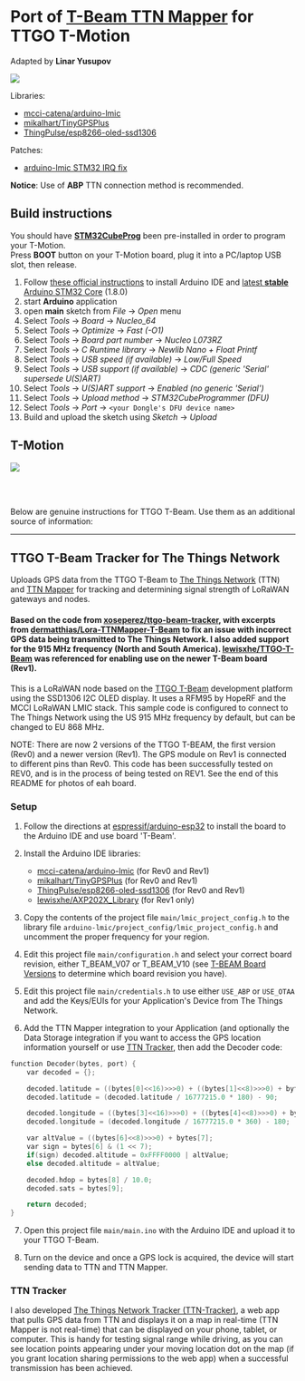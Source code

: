 # Port of [T-Beam TTN Mapper](https://github.com/kizniche/ttgo-tbeam-ttn-tracker) for TTGO T-Motion

Adapted by **Linar Yusupov**

![](https://github.com/lyusupov/ttgo-tmotion-ttn-tracker/raw/master/img/t-motion-42.jpg)

Libraries:

   * [mcci-catena/arduino-lmic](https://github.com/mcci-catena/arduino-lmic)
   * [mikalhart/TinyGPSPlus](https://github.com/mikalhart/TinyGPSPlus)
   * [ThingPulse/esp8266-oled-ssd1306](https://github.com/ThingPulse/esp8266-oled-ssd1306)

Patches:

   * [arduino-lmic STM32 IRQ fix](https://github.com/lyusupov/ttgo-tmotion-ttn-tracker/blob/master/patch/arduino-lmic-stm32-patch.txt)

**Notice**: Use of **ABP** TTN connection method is recommended.

## Build instructions

You should have [**STM32CubeProg**](https://www.st.com/en/development-tools/stm32cubeprog.html) been pre-installed in order to program your T-Motion.<br>
Press **BOOT** button on your T-Motion board, plug it into a PC/laptop USB slot, then release.<br>

1. Follow [these official instructions](https://github.com/stm32duino/wiki/wiki/Getting-Started)
  to install Arduino IDE and [latest **stable** Arduino STM32 Core](https://github.com/stm32duino/Arduino_Core_STM32/releases/tag/1.8.0) (1.8.0)
2. start **Arduino** application
3. open **main** sketch from _File_ -> _Open_ menu
4. Select _Tools_ -> _Board_ ->  _Nucleo_64_<br>
5. Select _Tools_ -> _Optimize_ ->  _Fast_ _(-O1)_
6. Select _Tools_ -> _Board_ _part_ _number_ ->  _Nucleo_ _L073RZ_<br>
7. Select _Tools_ -> _C_ _Runtime_ _library_ ->  _Newlib_ _Nano_ _+_ _Float_ _Printf_
8. Select _Tools_ -> _USB_ _speed_ _(if available)_ ->  _Low/Full_ _Speed_
9. Select _Tools_ -> _USB_ _support_ _(if available)_ ->  _CDC_ _(generic_ _'Serial'_ _supersede_ _U(S)ART)_
10. Select _Tools_ -> _U(S)ART_ _support_ ->  _Enabled_ _(no_ _generic_ _'Serial')_
11. Select _Tools_ -> _Upload_ _method_ ->  _STM32CubeProgrammer_ _(DFU)_
12. Select _Tools_ -> _Port_ ->  ``<your Dongle's DFU device name>``
13. Build and upload the sketch using _Sketch_ -> _Upload_

## T-Motion

![](https://github.com/Xinyuan-LilyGO/LilyGO-T-Motion/raw/master/Image/1.jpg)

<br>
<br>

Below are genuine instructions for TTGO T-Beam. Use them as an additional source of information:

------------------

## TTGO T-Beam Tracker for The Things Network

Uploads GPS data from the TTGO T-Beam to [The Things Network](https://www.thethingsnetwork.org) (TTN) and [TTN Mapper](https://ttnmapper.org) for tracking and determining signal strength of LoRaWAN gateways and nodes.

#### Based on the code from [xoseperez/ttgo-beam-tracker](https://github.com/xoseperez/ttgo-beam-tracker), with excerpts from [dermatthias/Lora-TTNMapper-T-Beam](https://github.com/dermatthias/Lora-TTNMapper-T-Beam) to fix an issue with incorrect GPS data being transmitted to The Things Network. I also added support for the 915 MHz frequency (North and South America). [lewisxhe/TTGO-T-Beam](https://github.com/lewisxhe/TTGO-T-Beam) was referenced for enabling use on the newer T-Beam board (Rev1).

This is a LoRaWAN node based on the [TTGO T-Beam](https://github.com/LilyGO/TTGO-T-Beam) development platform using the SSD1306 I2C OLED display.
It uses a RFM95 by HopeRF and the MCCI LoRaWAN LMIC stack. This sample code is configured to connect to The Things Network using the US 915 MHz frequency by default, but can be changed to EU 868 MHz.

NOTE: There are now 2 versions of the TTGO T-BEAM, the first version (Rev0) and a newer version (Rev1). The GPS module on Rev1 is connected to different pins than Rev0. This code has been successfully tested on REV0, and is in the process of being tested on REV1. See the end of this README for photos of eah board.

### Setup

1. Follow the directions at [espressif/arduino-esp32](https://github.com/espressif/arduino-esp32) to install the board to the Arduino IDE and use board 'T-Beam'.

2. Install the Arduino IDE libraries:

   * [mcci-catena/arduino-lmic](https://github.com/mcci-catena/arduino-lmic) (for Rev0 and Rev1)
   * [mikalhart/TinyGPSPlus](https://github.com/mikalhart/TinyGPSPlus) (for Rev0 and Rev1)
   * [ThingPulse/esp8266-oled-ssd1306](https://github.com/ThingPulse/esp8266-oled-ssd1306) (for Rev0 and Rev1)
   * [lewisxhe/AXP202X_Library](https://github.com/lewisxhe/AXP202X_Library) (for Rev1 only)

3. Copy the contents of the project file ```main/lmic_project_config.h``` to the library file ```arduino-lmic/project_config/lmic_project_config.h``` and uncomment the proper frequency for your region.

4. Edit this project file ```main/configuration.h``` and select your correct board revision, either T_BEAM_V07 or T_BEAM_V10 (see [T-BEAM Board Versions](#t-beam-board-versions) to determine which board revision you have).

5. Edit this project file ```main/credentials.h``` to use either ```USE_ABP``` or ```USE_OTAA``` and add the Keys/EUIs for your Application's Device from The Things Network.

6. Add the TTN Mapper integration to your Application (and optionally the Data Storage integration if you want to access the GPS location information yourself or use [TTN Tracker](#ttn-tracker), then add the Decoder code:

```C
function Decoder(bytes, port) {
    var decoded = {};

    decoded.latitude = ((bytes[0]<<16)>>>0) + ((bytes[1]<<8)>>>0) + bytes[2];
    decoded.latitude = (decoded.latitude / 16777215.0 * 180) - 90;

    decoded.longitude = ((bytes[3]<<16)>>>0) + ((bytes[4]<<8)>>>0) + bytes[5];
    decoded.longitude = (decoded.longitude / 16777215.0 * 360) - 180;

    var altValue = ((bytes[6]<<8)>>>0) + bytes[7];
    var sign = bytes[6] & (1 << 7);
    if(sign) decoded.altitude = 0xFFFF0000 | altValue;
    else decoded.altitude = altValue;

    decoded.hdop = bytes[8] / 10.0;
    decoded.sats = bytes[9];

    return decoded;
}
```

7. Open this project file ```main/main.ino``` with the Arduino IDE and upload it to your TTGO T-Beam.

8. Turn on the device and once a GPS lock is acquired, the device will start sending data to TTN and TTN Mapper.


### TTN Tracker

I also developed [The Things Network Tracker (TTN-Tracker)](https://github.com/kizniche/ttn-tracker), a web app that pulls GPS data from TTN and displays it on a map in real-time (TTN Mapper is not real-time) that can be displayed on your phone, tablet, or computer. This is handy for testing signal range while driving, as you can see location points appearing under your moving location dot on the map (if you grant location sharing permissions to the web app) when a successful transmission has been achieved.
